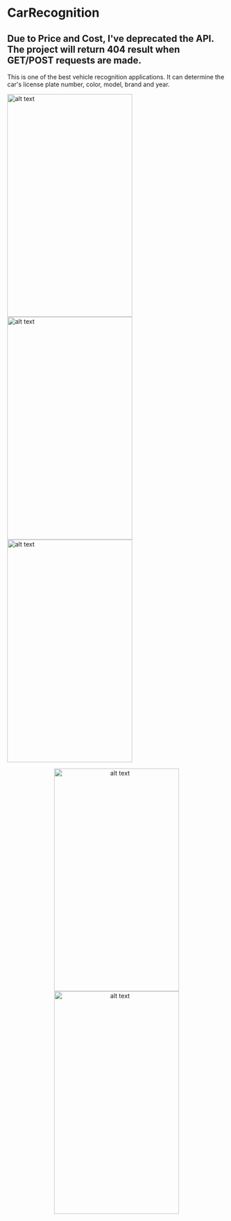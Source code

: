 # CarRecognition

## Due to Price and Cost, I've deprecated the API. The project will return 404 result when GET/POST requests are made. 


This is one of the best vehicle recognition applications. It can determine the car's license plate number, color, model, brand and year.
      
<img src="screenshots/Screenshot_20190109-002106.png" alt="alt text" width="288" height="512">      <img src="screenshots/1.jpg?raw=true" alt="alt text" width="288" height="512">      <img src="screenshots/2.jpg?raw=true" alt="alt text" width="288" height="512">

<p align="center"><img src="screenshots/3.jpg" alt="alt text" width="288" height="512">      <img src="screenshots/4.jpg" alt="alt text" width="288" height="512"> </p>


